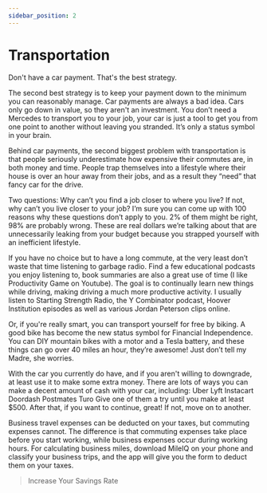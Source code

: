 ```yaml
---
sidebar_position: 2
---
```


# Transportation

Don't have a car payment. That's the best strategy. 

The second best strategy is to keep your payment down to the minimum you can reasonably manage. Car payments are always a bad idea. Cars only go down in value, so they aren't an investment. You don’t need a Mercedes to transport you to your job, your car is just a tool to get you from one point to another without leaving you stranded. It’s only a status symbol in your brain. 

Behind car payments, the second biggest problem with transportation is that people seriously underestimate how expensive their commutes are, in both money and time. People trap themselves into a lifestyle where their house is over an hour away from their jobs, and as a result they “need” that fancy car for the drive.

Two questions:
 Why can’t you find a job closer to where you live? 
 If not, why can’t you live closer to your job? 
I’m sure you can come up with 100 reasons why these questions don’t apply to you. 2% of them might be right, 98% are probably wrong. These are real dollars we’re talking about that are unnecessarily leaking from your budget because you strapped yourself with an inefficient lifestyle.

If you have no choice but to have a long commute, at the very least don’t waste that time listening to garbage radio. Find a few educational podcasts you enjoy listening to, book summaries are also a great use of time (I like Productivity Game on Youtube). The goal is to continually learn new things while driving, making driving a much more productive activity. I usually listen to Starting Strength Radio, the Y Combinator podcast, Hoover Institution episodes as well as various Jordan Peterson clips online.

Or, if you're really smart, you can transport yourself for free by biking. A good bike has become the new status symbol for Financial Independence. You can DIY mountain bikes with a motor and a Tesla battery, and these things can go over 40 miles an hour, they’re awesome! Just don’t tell my Madre, she worries.

With the car you currently do have, and if you aren't willing to downgrade, at least use it to make some extra money. There are lots of ways you can make a decent amount of cash with your car, including:
Uber
Lyft
Instacart
Doordash
Postmates
Turo
Give one of them a try until you make at least $500. After that, if you want to continue, great! If not, move on to another.

Business travel expenses can be deducted on your taxes, but commuting expenses cannot. The difference is that commuting expenses take place before you start working, while business expenses occur during working hours. For calculating business miles, download MileIQ on your phone and classify your business trips, and the app will give you the form to deduct them on your taxes.

>Increase Your Savings Rate
